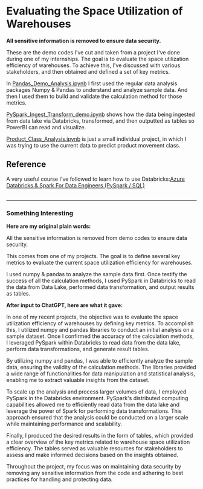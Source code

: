 <h1>Evaluating the Space Utilization of Warehouses</h1>

<b>All sensitive information is removed to ensure data security.</b>

<p>These are the demo codes I've cut and taken from a project I've done during one of my internships. The goal is to evaluate the space utilization efficiency of warehouses. To achieve this, I've discussed with various stakeholders, and then obtained and defined a set of key metrics. </p>

<p>In <a href = "https://github.com/luccayang011/Project-Evaluating_Warehouse_Space_Utilization/blob/main/Pandas_Demo_Analysis.ipynb">Pandas_Demo_Analysis.ipynb</a> I first used the regular data analysis packages Numpy & Pandas to understand and analyze sample data. And then I used them to build and validate the calculation method for those metrics.</p>

<p> <a href = "https://github.com/luccayang011/Project-Evaluating_Warehouse_Space_Utilization/blob/main/PySpark_Ingest_Transform_demo.ipynb">PySpark_Ingest_Transform_demo.ipynb</a> shows how the data being ingested from data lake via Databricks, transformed, and then outputted as tables so PowerBI can read and visualize.</p>

<p> <a href = https://github.com/luccayang011/Project-Evaluating_Warehouse_Space_Utilization/blob/main/Product_Class_Analysis.ipynb">Product_Class_Analysis.ipynb</a> is just a small individual project, in which I was trying to use the current data to predict product movement class.</p>

<h2>Reference</h2>
A very useful course I've followed to learn how to use Databricks:<a href = "https://www.udemy.com/course/azure-databricks-spark-core-for-data-engineers/
">Azure Databricks & Spark For Data Engineers (PySpark / SQL)</a>

<br>
<br>
<hr>

<h3>Something Interesting</h3>
<p><b>Here are my original plain words:</b></p>
<p>All the sensitive information is removed from demo codes to ensure data security.</p>
<p>This comes from one of my projects. The goal is to define several key metrics to evaluate the current space utilization efficiency for warehouses. </p>
<p>I used numpy & pandas to analyze the sample data first. Once testify the success of all the calculation methods, I used PySpark in Databricks to read the data from Data Lake, performed data transformation, and output results as tables. </p>


<p><b>After input to ChatGPT, here are what it gave:</b></p>
<p>
In one of my recent projects, the objective was to evaluate the space utilization efficiency of warehouses by defining key metrics. To accomplish this, I utilized numpy and pandas libraries to conduct an initial analysis on a sample dataset. Once I confirmed the accuracy of the calculation methods, I leveraged PySpark within Databricks to read data from the data lake, perform data transformations, and generate result tables.
</p>
<p>
By utilizing numpy and pandas, I was able to efficiently analyze the sample data, ensuring the validity of the calculation methods. The libraries provided a wide range of functionalities for data manipulation and statistical analysis, enabling me to extract valuable insights from the dataset.
</p>
<p>
To scale up the analysis and process larger volumes of data, I employed PySpark in the Databricks environment. PySpark's distributed computing capabilities allowed me to efficiently read data from the data lake and leverage the power of Spark for performing data transformations. This approach ensured that the analysis could be conducted on a larger scale while maintaining performance and scalability.
</p>

Finally, I produced the desired results in the form of tables, which provided a clear overview of the key metrics related to warehouse space utilization efficiency. The tables served as valuable resources for stakeholders to assess and make informed decisions based on the insights obtained.

Throughout the project, my focus was on maintaining data security by removing any sensitive information from the code and adhering to best practices for handling and protecting data.
